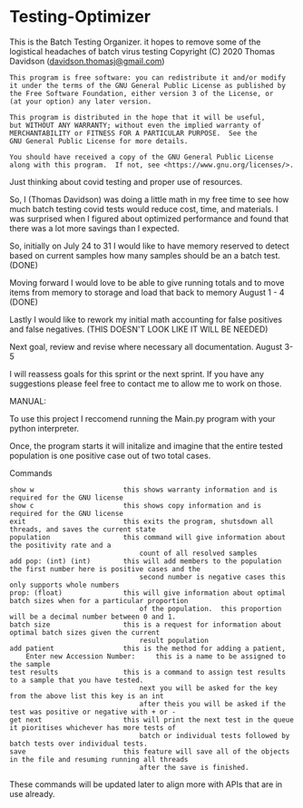 # Testing-Optimizer

This is the Batch Testing Organizer. it hopes to remove some of the logistical headaches of batch virus testing
    Copyright (C) 2020  Thomas Davidson (davidson.thomasj@gmail.com)

    This program is free software: you can redistribute it and/or modify
    it under the terms of the GNU General Public License as published by
    the Free Software Foundation, either version 3 of the License, or
    (at your option) any later version.

    This program is distributed in the hope that it will be useful,
    but WITHOUT ANY WARRANTY; without even the implied warranty of
    MERCHANTABILITY or FITNESS FOR A PARTICULAR PURPOSE.  See the
    GNU General Public License for more details.

    You should have received a copy of the GNU General Public License
    along with this program.  If not, see <https://www.gnu.org/licenses/>.
    
Just thinking about covid testing and proper use of resources. 


So, I (Thomas Davidson) was doing a little math in my free time to see
how much batch testing covid tests would reduce cost, time, and materials.
I was surprised when I figured about optimized performance and found that
there was a lot more savings than I expected. 

So, initially on July 24 to 31 I would like to have memory reserved to 
detect based on current samples how many samples should be an a batch test.
(DONE)

Moving forward I would love to be able to give running totals and to move 
items from memory to storage and load that back to memory August 1 - 4 (DONE)

Lastly I would like to rework my initial math accounting for false 
positives and false negatives. (THIS DOESN'T LOOK LIKE IT WILL BE NEEDED)

Next goal, review and revise where necessary all documentation. August 3-5


I will reassess goals for this sprint or the next sprint. 
    If you have any suggestions please feel free to contact me to allow me to work on those.

MANUAL:

To use this project I reccomend running the Main.py program with your python interpreter.

Once, the program starts it will initalize and imagine that the entire tested population is one positive case out of two
 total cases. 

Commands 
    
    show w                      this shows warranty information and is required for the GNU license
    show c                      this shows copy information and is required for the GNU license
    exit                        this exits the program, shutsdown all threads, and saves the current state
    population                  this command will give information about the positivity rate and a 
                                    count of all resolved samples
    add pop: (int) (int)	    this will add members to the population the first number here is positive cases and the
                                    second number is negative cases this only supports whole numbers                                  
    prop: (float)               this will give information about optimal batch sizes when for a particular proportion 
                                    of the population.  this proportion will be a decimal number between 0 and 1. 
    batch size                  this is a request for information about optimal batch sizes given the current 
                                    result population
    add patient                 this is the method for adding a patient, 
        Enter new Accession Number:     this is a name to be assigned to the sample
    test results                this is a command to assign test results to a sample that you have tested.
                                    next you will be asked for the key from the above list this key is an int
                                    after theis you will be asked if the test was positive or negative with + or - 
    get next                    this will print the next test in the queue it pioritises whichever has more tests of 
                                    batch or individual tests followed by batch tests over individual tests.
    save                        this feature will save all of the objects in the file and resuming running all threads 
                                    after the save is finished. 
These commands will be updated later to align more with APIs that are in use already. 
 